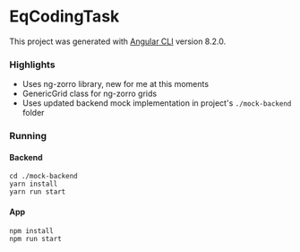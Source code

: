 # EqCodingTask

This project was generated with [Angular CLI](https://github.com/angular/angular-cli) version 8.2.0.

### Highlights

* Uses ng-zorro library, new for me at this moments
* GenericGrid class for ng-zorro grids
* Uses updated backend mock implementation in project's `./mock-backend` folder

### Running
#### Backend
```
cd ./mock-backend
yarn install
yarn run start
```

#### App
```
npm install
npm run start
```
